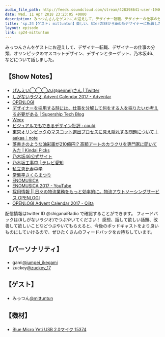 ```yaml
---
audio_file_path: http://feeds.soundcloud.com/stream/428398641-user-194620696-sp24-mittuntun.mp3
date: Wed, 11 Apr 2018 23:23:05 +0000
description: みっつんさんをゲストにお迎えして、デザイナー転職、デザイナーの仕事の分類、オリンピックのマスコットデザイン、デザインとターゲット、乃木坂46、などについて話しました。
title: 'sp.24【ゲスト: mittuntun】楽しい、SIerのSEからWeb系デザイナーに転職した話'
layout: episode
link: sp24-mittuntun
---
```


<p><span>みっつんさんをゲストにお迎えして、デザイナー転職、デザイナーの仕事の分類、オリンピックのマスコットデザイン、デザインとターゲット、乃木坂46、などについて話しました。</span></p>
<h2>
  <p>【Show Notes】</p>
</h2>
<ul>
  <li><a href="https://twitter.com/gennei" target="_blank">げんえい◯◯◯△(@gennei)さん | Twitter</a></li>
  <li><a href="https://adventar.org/calendars/2367" target="_blank">しがないラジオ Advent Calendar 2017 - Adventar</a></li>
  <li><a href="https://www.openlogi.com/" target="_blank">OPENLOGI</a></li>
  <li><a href="https://www.wantedly.com/companies/Supership/post_articles/51638" target="_blank">デザイナーを採用する時には、仕事を分解して何をする人を採りたいか考える必要がある | Supership Tech Blog</a></li>
  <li><a href="https://weex.incubator.apache.org/" target="_blank">Weex</a></li>
  <li><a href="http://www.yasuhisa.com/could/article/visual-design-ciritique/" target="_blank">ビジュアルでもできるデザイン批評 : could</a></li>
  <li><a href="https://note.mu/aakaa/n/nd75e58044a02" target="_blank">東京オリンピックのマスコット選出プロセスに見え隠れする問題について｜aakaa｜note</a></li>
  <li><a href="http://kindaipicks.com/article/001375" target="_blank">落書きのような油彩画が210億円!? 高額アートのカラクリを専門家に聞いてみた | Kindai Picks</a></li>
  <li><a href="http://www.nogizaka46.com/" target="_blank">乃木坂46公式サイト</a></li>
  <li><a href="http://tv-aichi.co.jp/nogi-kou/" target="_blank">乃木坂工事中 | テレビ愛知</a></li>
  <li><a href="https://www.shiritsuebichu.jp/official/pc/" target="_blank">私立恵比寿中学</a></li>
  <li><a href="https://code4matsudo.org/t-sakuramatsuri/" target="_blank">常盤平さくらまつり</a></li>
  <li><a href="https://www.facebook.com/enomusica/" target="_blank">ENOMUSICA</a></li>
  <li><a href="https://youtu.be/Iyf8UAwYGdU?t=140" target="_blank">ENOMUSICA 2017 - YouTube</a></li>
  <li><a href="https://www.openlogi.com/corp/recruit/" target="_blank">採用情報 || 日々の物流業務をもっと効率的に。物流アウトソーシングサービス OPENLOGI</a></li>
  <li><a href="https://qiita.com/advent-calendar/2017/openlogi" target="_blank">OPENLOGI Advent Calendar 2017 - Qiita</a></li>
</ul>
<p><span>
  配信情報はtwitter ID @shiganaiRadio で確認することができます。
  フィードバックは(#しがないラジオ)でつぶやいてください！
  感想、話して欲しい話題、改善して欲しいことなどつぶやいてもらえると、今後のポッドキャストをより良いものにしていけるので、ぜひたくさんのフィードバックをお待ちしています。
</span></p>
<h2>
  <p>【パーソナリティ】</p>
</h2>
<ul>
    <li>gami<a href="https://twitter.com/search?q=%40jumpei_ikegami&src=typd&lang=ja" target="_blank">@jumpei_ikegami</a></li>
    <li>zuckey<a href="https://twitter.com/search?q=%40zuckey_17&src=typd&lang=ja" target="_blank">@zuckey_17</a></li>
</ul>
<h2>
  <p>【ゲスト】</p>
</h2>
<ul>
  <li>みっつん<a href="https://twitter.com/mittuntun" target="_blank">@mittuntun</a></li>
</ul>
<h2>
  <p>【機材】</p>
</h2>
<ul>
    <li><a href="http://amzn.to/2tlkud3" target="_blank">Blue Micro Yeti USB 2.0マイク 15374</a></li>
</ul>
